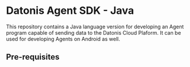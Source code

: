 # Datonis Agent SDK - Java
This repository contains a Java language version for developing an Agent program capable of sending data to the Datonis Cloud Plaform.
It can be used for developing Agents on Android as well.

## Pre-requisites
